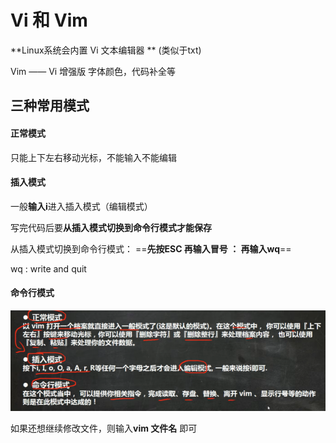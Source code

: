 # Vi 和 Vim

**Linux系统会内置 Vi 文本编辑器 ** (类似于txt)

Vim —— Vi 增强版   字体颜色，代码补全等

## 三种常用模式

#### 正常模式   

只能上下左右移动光标，不能输入不能编辑

#### 插入模式  

一般**输入i**进入插入模式（编辑模式）

写完代码后要**从插入模式切换到命令行模式才能保存**

从插入模式切换到命令行模式： ==**先按ESC   再输入冒号 ： 再输入wq**==

wq : write and quit

#### 命令行模式

![image-20221127213435541](images/image-20221127213435541.png)

如果还想继续修改文件，则输入**vim 文件名** 即可
